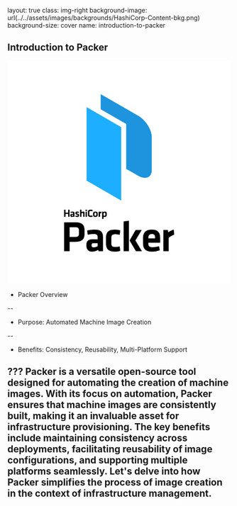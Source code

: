 layout: true
class: img-right
background-image: url(../../assets/images/backgrounds/HashiCorp-Content-bkg.png)
background-size: cover
name: introduction-to-packer

## Introduction to Packer

![scale:50%](./assets/logos/packer_logo.png)


- Packer Overview

--

- Purpose: Automated Machine Image Creation

--

- Benefits: Consistency, Reusability, Multi-Platform Support

???
Packer is a versatile open-source tool designed for automating the creation of machine images. With its focus on automation, Packer ensures that machine images are consistently built, making it an invaluable asset for infrastructure provisioning. The key benefits include maintaining consistency across deployments, facilitating reusability of image configurations, and supporting multiple platforms seamlessly. Let's delve into how Packer simplifies the process of image creation in the context of infrastructure management.
---
